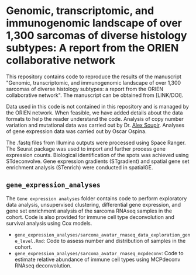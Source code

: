 # Genomic, transcriptomic, and immunogenomic landscape of over 1,300 sarcomas of diverse histology subtypes: A report from the ORIEN collaborative network

This repository contains code to reproduce the results of the manuscript "Genomic, transcriptomic, and immunogenomic landscape of over 1,300 sarcomas of diverse histology subtypes: a report from the ORIEN collaborative network". The manuscript can be obtained from [LINK/DOI].

Data used in this code is not contained in this repository and is managed by the ORIEN network. When feasible, we have added details about the data formats to help the reader understand the code. Analysis of copy number variation and mutational data was carried out by Dr. [Alex Soupir](https://www.alexsoupir.com/). Analyses of gene expression data was carried out by Oscar Ospina.

The .fastq files from Illumina outputs were processed using Space Ranger. The Seurat package was used to import and further process gene expression counts. Biological identification of the spots was achieved using STdeconvolve. Gene expression gradients (STgradient) and spatial gene set enrichment analysis (STenrich) were conducted in spatialGE.

## `gene_expression_analyses`
The `Gene expression analyses` folder contains code to perform exploratory data analysis, unsupervised clustering, differential gene expression, and gene set enrichment analysis of the sarcoma RNAseq samples in the cohort. Code is also provided for immune cell type deconvolution and survival analysis using Cox models.
* `gene_expression_analyses/sarcoma_avatar_rnaseq_data_exploration_gene_level.Rmd`: Code to assess number and distribution of samples in the cohort.
* `gene_expression_analyses/sarcoma_avatar_rnaseq_mcpdeconv`: Code to estimate relative abundance of immune cell types using MCPdeconv RNAseq deconvolution.
